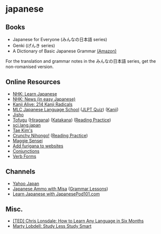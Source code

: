 # japanese

## Books
 - Japanese for Everyone (みんなの日本語 series)
 - Genki (げんき series)
 - A Dictionary of Basic Japanese Grammar [(Amazon)](https://www.amazon.com/Dictionary-Basic-Japanese-Grammar/dp/4789004546/)
 
For the translation and grammar notes in the みんなの日本語 series, get the non-romanised version.
 
## Online Resources
 - [NHK: Learn Japanese](https://www.nhk.or.jp/lesson/english/)
 - [NHK: News (in easy Japanese)](https://www3.nhk.or.jp/news/easy/)
 - [Kanji Alive: 214 Kanji Radicals](https://kanjialive.com/214-traditional-kanji-radicals/)
 - [MLC Japanese Language School](http://www.mlcjapanese.co.jp/) ([JLPT Quiz](http://www.mlcjapanese.co.jp/n5_jlpt_kanji_quiz_01.html)) ([Kanji](http://www.mlcjapanese.co.jp/kanji.html))
 - [Jisho](http://jisho.org/)
 - [Tofugu](http://www.tofugu.com/) ([Hiragana](https://www.tofugu.com/japanese/learn-hiragana/)) ([Katakana](https://www.tofugu.com/japanese/learn-katakana/)) ([Reading Practice](https://www.tofugu.com/japanese/japanese-reading-practice-for-beginners/))
 - [sci.lang.japan](https://www.sljfaq.org/afaq/afaq.html)
 - [Tae Kim's](http://www.guidetojapanese.org/learn/)
 - [Crunchy Nihongo!](http://crunchynihongo.com/) ([Reading Practice](http://crunchynihongo.com/beginner-japanese-reading-practice-book/))
 - [Maggie Sensei](http://maggiesensei.com/)
 - [Add furigana to websites](http://hiragana.jp/)
 - [Conjunctions](http://abacus.bates.edu/~kofuji/StudyResources/EnglishConjunctions.html)
 - [Verb Forms](https://coscom.co.jp/japaneseverb/japaneseverb01-jpr.html)

## Channels
 - [Yahoo Japan](https://www.yahoo.co.jp/)
 - [Japanese Ammo with Misa](https://www.youtube.com/channel/UCBSyd8tXJoEJKIXfrwkPdbA) ([Grammar Lessons](https://www.youtube.com/playlist?list=PLd5-Wp_4tLqYZxS5j3g6kbeOfVXlTkr3N))
 - [Learn Japanese with JapanesePod101.com](https://www.youtube.com/user/japanesepod101)
 
## Misc.
 - [[TED] Chris Lonsdale: How to Learn Any Language in Six Months](https://www.youtube.com/watch?v=d0yGdNEWdn0)
 - [Marty Lobdell: Study Less Study Smart](https://www.youtube.com/watch?v=IlU-zDU6aQ0)
